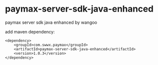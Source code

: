 # paymax-server-sdk-java-enhanced
paymax server sdk java enhanced by wangoo

add maven dependency:
```
<dependency>
    <groupId>com.swwx.paymax</groupId>
    <artifactId>paymax-server-sdk-java-enhanced</artifactId>
    <version>1.0.3</version>
</dependency>
```

